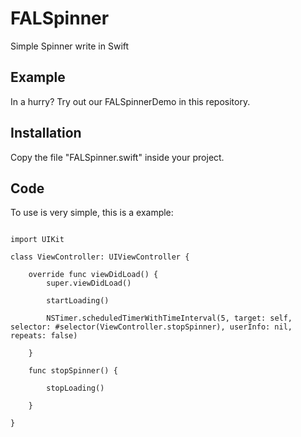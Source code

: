 # FALSpinner
Simple Spinner write in Swift

## Example

  In a hurry? Try out our FALSpinnerDemo in this repository.

## Installation

 Copy the file "FALSpinner.swift" inside your project.
 
## Code
 
 To use is very simple, this is a example:
 
```
    
import UIKit

class ViewController: UIViewController {

    override func viewDidLoad() {
        super.viewDidLoad()
        
        startLoading()
        
        NSTimer.scheduledTimerWithTimeInterval(5, target: self, selector: #selector(ViewController.stopSpinner), userInfo: nil, repeats: false)
        
    }

    func stopSpinner() {
        
        stopLoading()
        
    }
    
}

```
    
    


 
 
